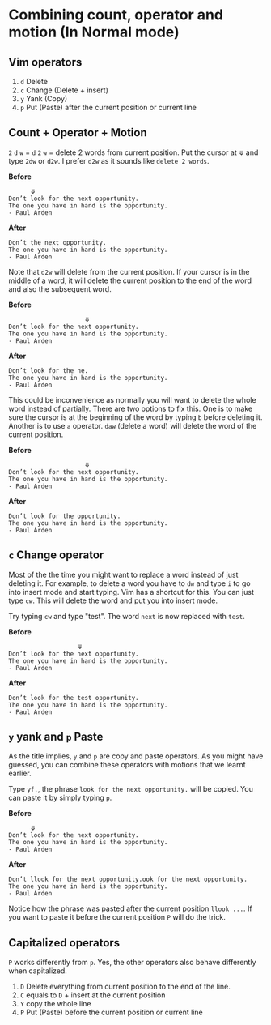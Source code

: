 # Combining count, operator and motion (In Normal mode)

## Vim operators

1. `d` Delete
2. `c` Change (Delete + insert)
3. `y` Yank (Copy)
4. `p` Put (Paste) after the current position or current line

## Count + Operator + Motion

`2` `d` `w` = `d` `2` `w` = delete 2 words from current position. Put the cursor at `⤋` and type `2dw` or `d2w`. I prefer `d2w` as it sounds like `delete 2 words`.

**Before**

```
      ⤋
Don’t look for the next opportunity.
The one you have in hand is the opportunity. 
- Paul Arden
```

**After**

```
Don’t the next opportunity.
The one you have in hand is the opportunity. 
- Paul Arden
```

Note that `d2w` will delete from the current position. If your cursor is in the middle of a word, it will delete the current position to the end of the word and also the subsequent word.

**Before**

```
                     ⤋
Don’t look for the next opportunity.
The one you have in hand is the opportunity. 
- Paul Arden
```

**After**

```
Don’t look for the ne.
The one you have in hand is the opportunity. 
- Paul Arden
```

This could be inconvenience as normally you will want to delete the whole word instead of partially. There are two options to fix this. One is to make sure the cursor is at the beginning of the word by typing `b` before deleting it. Another is to use `a` operator.
`daw` (delete a word) will delete the word of the current position.

**Before**

```
                     ⤋
Don’t look for the next opportunity.
The one you have in hand is the opportunity. 
- Paul Arden
```

**After**

```
Don’t look for the opportunity.
The one you have in hand is the opportunity. 
- Paul Arden
```

## `c` Change operator

Most of the the time you might want to replace a word instead of just deleting it. For example, to delete a word you have to `dw` and type `i` to go into insert mode and start typing. Vim has a shortcut for this. You can just type `cw`. This will delete the word and put you into insert mode.

Try typing `cw` and type "test". The word `next` is now replaced with `test`.

**Before** 

```
                   ⤋
Don’t look for the next opportunity.
The one you have in hand is the opportunity. 
- Paul Arden
```

**After**

```
Don’t look for the test opportunity.
The one you have in hand is the opportunity. 
- Paul Arden
```

## `y` yank and `p` Paste

As the title implies, `y` and `p` are copy and paste operators. As you might have guessed, you can combine these operators with motions that we learnt earlier.

Type `yf.`, the phrase `look for the next opportunity.` will be copied. You can paste it by simply typing `p`. 

**Before** 

```
      ⤋
Don’t look for the next opportunity.
The one you have in hand is the opportunity. 
- Paul Arden
```

**After**

```
Don’t llook for the next opportunity.ook for the next opportunity.
The one you have in hand is the opportunity. 
- Paul Arden
```

Notice how the phrase was pasted after the current position `llook ...`. If you want to paste it before the current position `P` will do the trick.

## Capitalized operators

`P` works differently from `p`. Yes, the other operators also behave differently when capitalized.

1. `D` Delete everything from current position to the end of the line.
2. `C` equals to `D` + insert at the current position
3. `Y` copy the whole line
4. `P` Put (Paste) before the current position or current line
